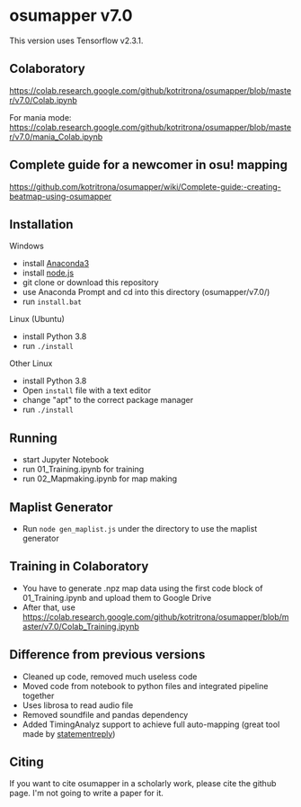 # osumapper v7.0

This version uses Tensorflow v2.3.1.

## Colaboratory

https://colab.research.google.com/github/kotritrona/osumapper/blob/master/v7.0/Colab.ipynb

For mania mode: https://colab.research.google.com/github/kotritrona/osumapper/blob/master/v7.0/mania_Colab.ipynb

## Complete guide for a newcomer in osu! mapping

https://github.com/kotritrona/osumapper/wiki/Complete-guide:-creating-beatmap-using-osumapper

## Installation

Windows

- install [Anaconda3](https://www.anaconda.com/products/individual#windows)
- install [node.js](https://nodejs.org/)
- git clone or download this repository
- use Anaconda Prompt and cd into this directory (osumapper/v7.0/)
- run `install.bat`

Linux (Ubuntu)

- install Python 3.8
- run `./install`

Other Linux

- install Python 3.8
- Open `install` file with a text editor
- change "apt" to the correct package manager
- run `./install`

## Running

- start Jupyter Notebook
- run 01_Training.ipynb for training
- run 02_Mapmaking.ipynb for map making

## Maplist Generator

- Run `node gen_maplist.js` under the directory to use the maplist generator

## Training in Colaboratory

- You have to generate .npz map data using the first code block of 01_Training.ipynb and upload them to Google Drive
- After that, use https://colab.research.google.com/github/kotritrona/osumapper/blob/master/v7.0/Colab_Training.ipynb

## Difference from previous versions

- Cleaned up code, removed much useless code
- Moved code from notebook to python files and integrated pipeline together
- Uses librosa to read audio file
- Removed soundfile and pandas dependency
- Added TimingAnalyz support to achieve full auto-mapping (great tool made by [statementreply](https://osu.ppy.sh/users/126198))

## Citing

If you want to cite osumapper in a scholarly work, please cite the github page. I'm not going to write a paper for it.